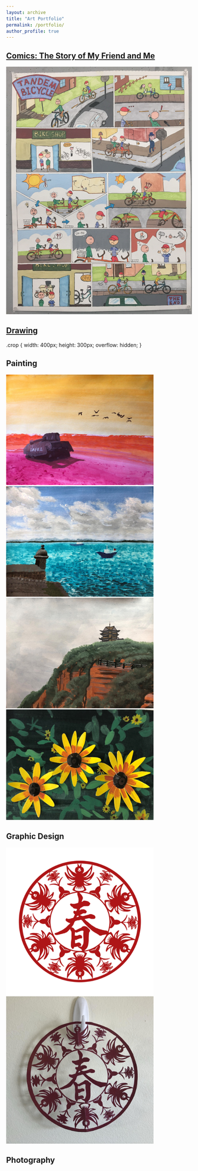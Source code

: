 ```yaml
---
layout: archive
title: "Art Portfolio"
permalink: /portfolio/
author_profile: true
---
```

## [Comics: The Story of My Friend and Me](/_portfolio/comics.md)
<img src="/images/comics/comics.JPG" width="800" rotate="90" />

## [Drawing](/_portfolio/drawing.md)

.crop {
        width: 400px;
        height: 300px;
        overflow: hidden;
    }
## Painting
<div class="crop"> <img src="/images/painting/pr1.jpg" width="400" height = "300" />  </div> 
<div class="crop"> <img src="/images/painting/pr2.jpg" width="400" height = "300" />  </div>
<div class="crop"> <img src="/images/painting/daimei2.JPG" width="400" height = "300" />  </div>
<div class="crop"> <img src="/images/painting/flower.JPG" width="400" height = "300" />  </div>

## Graphic Design
<img src="/images/design/paper-cutting.PNG" width="400" /> <img src="/images/design/hang-on-wall.jpg" width="400" />

## Photography


